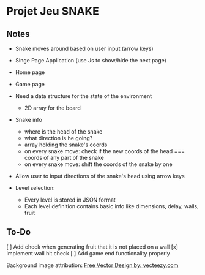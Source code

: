 # Projet Jeu SNAKE

## Notes

- Snake moves around based on user input (arrow keys)
- Singe Page Application (use Js to show/hide the next page)
- Home page 
- Game page
- Need a data structure for the state of the environment
  - 2D array for the board

- Snake info
  - where is the head of the snake
  - what direction is he going?
  - array holding the snake's coords
  - on every snake move: check if the new coords of the head === coords of any part of the snake
  - on every snake move: shift the coords of the snake by one

- Allow user to input directions of the snake's head using arrow keys

- Level selection:
  - Every level is stored in JSON format
  - Each level definition contains basic info like dimensions, delay, walls, fruit

## To-Do

[ ] Add check when generating fruit that it is not placed on a wall
[x] Implement wall hit check
[ ] Add game end functionality properly

Background image attribution:
<a href="https://www.vecteezy.com">Free Vector Design by: vecteezy.com</a>